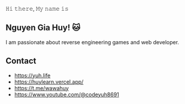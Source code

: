 𝙷𝚒 𝚝𝚑𝚎𝚛𝚎, 𝙼𝚢 𝚗𝚊𝚖𝚎 𝚒𝚜 

## Nguyen Gia Huy! 🐱
I am passionate about reverse engineering games and web developer.

## Contact
- https://yuh.life
- https://huylearn.vercel.app/
- https://t.me/wawahuy
- https://www.youtube.com/@codeyuh8691

